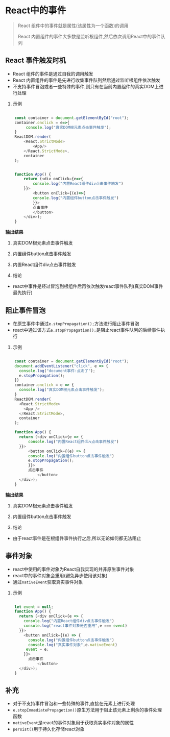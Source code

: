# React中的事件

> React 组件中的事件就是属性(该属性为一个函数)的调用
>
> React 内置组件的事件大多数是监听根组件,然后依次调用React中的事件队列

## React 事件触发时机

- React 组件的事件是通过自我的调用触发
- React 内置组件的事件是先进行收集事件队列然后通过监听根组件依次触发
- 不支持事件冒泡或者一些特殊的事件,则只有在当前内置组件的真实DOM上进行处理

1. 示例

```js

    const container = document.getElementById("root");
    container.onclick = e=>{
         console.log("真实DOM根元素点击事件触发");
    }
    ReactDOM.render(
        <React.StrictMode>
            <App/>
        </React.StrictMode>,
        container
    );


    function App() {
        return (<div onClick={e=>{
            console.log("内置React组件div点击事件触发")
        }}>
            <button onClick={(e)=>{
            console.log("内置组件button点击事件触发")
            }}>
            点击事件
            </button>
        </div>);
    }

```

**输出结果**

1. 真实DOM根元素点击事件触发
2. 内置组件button点击事件触发
3. 内置React组件div点击事件触发

2. 结论

- react中事件是经过冒泡到根组件后再依次触发react事件队列(真实DOM事件最先执行)

## 阻止事件冒泡

- 在原生事件中通过`e.stopPropagation();`方法进行阻止事件冒泡
- react中通过该方式`e.stopPropagation();`是阻止react事件队列的后续事件执行

1. 示例

```js

    const container = document.getElementById("root");
    document.addEventListener("click", e => {
      console.log("document事件:点击了");
      e.stopPropagation();
    })
    container.onclick = e => {
      console.log("真实DOM根元素点击事件触发");
    }
    ReactDOM.render(
      <React.StrictMode>
        <App />
      </React.StrictMode>,
      container
    );

    function App() {
      return (<div onClick={e => {
          console.log("内置React组件div点击事件触发")
      }}>
          <button onClick={(e) => {
          console.log("内置组件button点击事件触发")
          e.stopPropagation();
          }}>
          点击事件
              </button>
      </div>);
    }

```

**输出结果**

1. 真实DOM根元素点击事件触发
2. 内置组件button点击事件触发

2. 结论

- 由于react事件是在根组件事件执行之后,所以无论如何都无法阻止

## 事件对象

- react中使用的事件对象为React自我实现的并非原生事件对象
- react中的事件对象会重用(避免异步使用该对象)
- 通过`nativeEvent`获取真实事件对象

1. 示例

```js

    let event = null;
    function App() {
      return (<div onClick={e => {
        console.log("内置React组件div点击事件触发")
        console.log("react事件对象是否重用",e === event) 
      }}>
        <button onClick={(e) => {
          console.log("内置组件button点击事件触发")
          console.log("真实事件对象",e.nativeEvent)
         event = e;
        }}>
          点击事件
              </button>
      </div>);
    }

```


## 补充

- 对于不支持事件冒泡和一些特殊的事件,直接在元素上进行处理
- `e.stopImmediatePropagetion()`原生方法用于阻止该元素上剩余的事件处理函数
- `nativeEvent`是react的事件对象用于获取真实事件对象的属性
- `persist()`用于持久化存储react对象